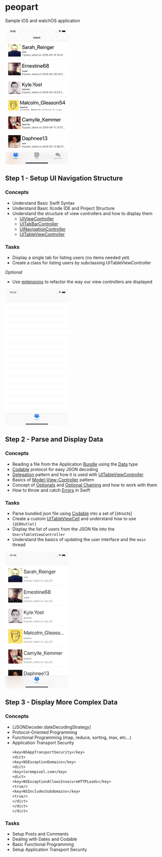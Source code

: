 # peopart
Sample iOS and watchOS application

![Resulting Application Demonstration](/assets/demo.gif?raw=true "Resulting Application")

## Step 1 - Setup UI Navigation Structure

### Concepts

* Understand Basic Swift Syntax
* Understand Basic Xcode IDE and Project Structure 
* Understand the structure of view controllers and how to display them
  * [UIViewController](https://developer.apple.com/documentation/uikit/uiviewcontroller)
  * [UITabBarController](https://developer.apple.com/documentation/uikit/uitabbarcontroller)
  * [UINavigationController](https://developer.apple.com/documentation/uikit/uinavigationcontroller)
  * [UITableViewController](https://developer.apple.com/documentation/uikit/uitableviewcontroller)

### Tasks

* Display a single tab for listing users (no items needed yet)
* Create a class for listing users by subclassing UITableViewController

*Optional*

* Use [extensions](https://docs.swift.org/swift-book/LanguageGuide/Extensions.html) to refactor the way our view controllers are displayed

![What the end of step 1 should look like](/assets/step-1.jpg?raw=true "Step 1 Result")

## Step 2 - Parse and Display Data

### Concepts

* Reading a file from the Application [Bundle] using the [Data] type
* [Codable] protocol for easy JSON decoding
* [Delegation] pattern and how it is used with [UITableViewController]
* Basics of [Model-View-Controller] pattern
* Concept of [Optionals] and [Optional Chaining] and how to work with them
* How to throw and catch [Errors] in Swift

### Tasks

* Parse bundled json file using [Codable] into a set of [structs]
* Create a custom [UITableViewCell] and understand how to use `[@IBOutlet]`
* Display the list of users from the JSON file into the `UsersTableViewController`
* Understand the basics of updating the user interface and the `main` thread

![What the end of step 2 should look like](/assets/step-2.jpg?raw=true "Step 2 Result")

## Step 3 - Display More Complex Data

### Concepts

* [JSONDecoder.dateDecodingStrategy]
* Protocol-Oriented Programming
* Functional Programming (map, reduce, sorting, max, etc...)
* Application Transport Security
  ```
  <key>NSAppTransportSecurity</key>
  <dict>
  <key>NSExceptionDomains</key>
  <dict>
  <key>lorempixel.com</key>
  <dict>
  <key>NSExceptionAllowsInsecureHTTPLoads</key>
  <true/>
  <key>NSIncludesSubdomains</key>
  <true/>
  </dict>
  </dict>
  </dict>
### Tasks

* Setup Posts and Comments
* Dealing with Dates and Codable
* Basic Functional Programming
* Setup Application Transport Security

[Delegation]: https://developer.apple.com/library/archive/documentation/General/Conceptual/DevPedia-CocoaCore/Delegation.html
[UITableViewController]: https://developer.apple.com/documentation/uikit/uitableviewcontroller
[Bundle]: https://developer.apple.com/documentation/foundation/bundle
[Data]: https://developer.apple.com/documentation/foundation/data
[Codable]: https://developer.apple.com/documentation/swift/codable
[Model-View-Controller]: https://developer.apple.com/library/archive/documentation/General/Conceptual/DevPedia-CocoaCore/MVC.html
[Optional Chaining]: https://docs.swift.org/swift-book/LanguageGuide/OptionalChaining.html
[Optionals]: https://developer.apple.com/documentation/swift/optional
[Errors]: https://docs.swift.org/swift-book/LanguageGuide/ErrorHandling.html
[sturcts]: https://docs.swift.org/swift-book/LanguageGuide/ClassesAndStructures.html
[UITableViewCell]: https://developer.apple.com/documentation/uikit/views_and_controls/table_views/configuring_the_cells_for_your_table
[@IBOutlet]: https://developer.apple.com/library/archive/documentation/General/Conceptual/CocoaEncyclopedia/Outlets/Outlets.html
[JSON.dateDecodingStrategy]: https://developer.apple.com/documentation/foundation/jsondecoder/2895216-datedecodingstrategy
[Protocol-Oriented Programming]: https://developer.apple.com/videos/play/wwdc2015/408/
